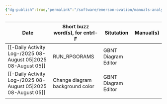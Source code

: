 ```yaml
---
{"dg-publish":true,"permalink":"/software/emerson-ovation/manuals-analysis/queries/","noteIcon":"","created":"2025-08-05T14:06:46.300-05:00"}
---
```





| Date                  | Short buzz word(s), for cntrl-F | Situtation          | Manual(s) |
| --------------------- | ------------------------------- | ------------------- | --------- |
| [[-Daily Activity Log-/2025 08-August 05\|2025 08-August 05]] | RUN_RPGORAMS                    | GBNT Diagram Editor |           |
| [[-Daily Activity Log-/2025 08-August 05\|2025 08-August 05]] | Change diagram background color | GBNT Diagram Editor |           |
|                       |                                 |                     |           |


